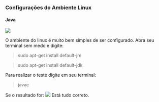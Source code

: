 ### Configurações do Ambiente Linux ###

#### Java
<img src="https://cdn.iconscout.com/icon/free/png-256/java-43-569305.png">

O ambiente do linux é muito bem simples de ser configurado. Abra seu terminal sem medo e digite:

> sudo apt-get install default-jre

> sudo apt-get install default-jdk

Para realizar o teste digite em seu terminal:

> javac

Se o resultado for: 
<img src="https://i.imgur.com/XoQj6x1.png">
Está tudo correto.